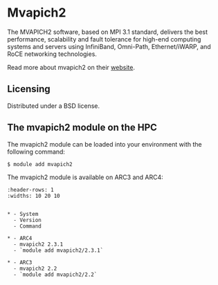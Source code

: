 # Mvapich2

The MVAPICH2 software, based on MPI 3.1 standard, delivers the best performance, scalability and fault tolerance for high-end computing systems and servers using InfiniBand, Omni-Path, Ethernet/iWARP, and RoCE networking technologies.



Read more about mvapich2 on their [website](http://mvapich.cse.ohio-state.edu/).





## Licensing 

Distributed under a BSD license.



## The mvapich2 module on the HPC

The mvapich2 module can be loaded into your environment with the following command:

```bash
$ module add mvapich2
```

The mvapich2 module is available on ARC3 and ARC4:

```{list-table}
:header-rows: 1
:widths: 10 20 10


* - System
  - Version
  - Command

* - ARC4
  - mvapich2 2.3.1
  - `module add mvapich2/2.3.1`

* - ARC3
  - mvapich2 2.2
  - `module add mvapich2/2.2`

```
